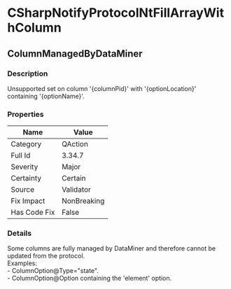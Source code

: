 ﻿---  
uid: Validator_3_34_7  
---

# CSharpNotifyProtocolNtFillArrayWithColumn

## ColumnManagedByDataMiner

### Description

Unsupported set on column '{columnPid}' with '{optionLocation}' containing '{optionName}'.

### Properties

| Name         | Value       |
| ------------ | ----------- |
| Category     | QAction     |
| Full Id      | 3.34.7      |
| Severity     | Major       |
| Certainty    | Certain     |
| Source       | Validator   |
| Fix Impact   | NonBreaking |
| Has Code Fix | False       |

### Details

Some columns are fully managed by DataMiner and therefore cannot be updated from the protocol.  
Examples:  
\- ColumnOption@Type\="state".  
\- ColumnOption@Option containing the 'element' option.
